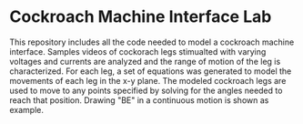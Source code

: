 # Cockroach Machine Interface Lab
This repository includes all the code needed to model a cockroach machine interface. Samples videos of cockorach legs stimualted with varying voltages and currents are analyzed and the range of motion of the leg is characterized. For each leg, a set of equations was generated to model the movements of each leg in the x-y plane. The modeled cockroach legs are used to move to any points specified by solving for the angles needed to reach that position. Drawing "BE" in a continuous motion is shown as example. 
